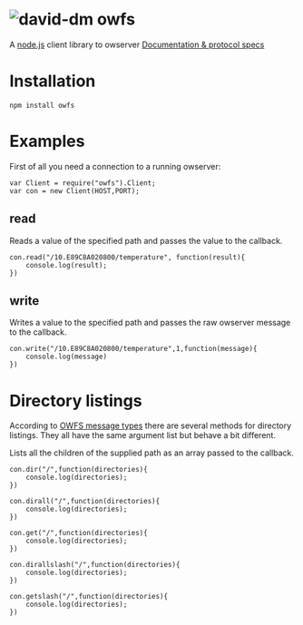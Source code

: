 ![david-dm](https://david-dm.org/benediktarnold/owfs.png)
owfs
====

A [node.js](nodejs.org) client library to owserver [Documentation & protocol specs](http://www.owfs.org)

Installation
============
	npm install owfs

Examples
========

First of all you need a connection to a running owserver:

	var Client = require("owfs").Client;
	var con = new Client(HOST,PORT);

read
----
Reads a value of the specified path and passes the value to the callback.

	con.read("/10.E89C8A020800/temperature", function(result){
		console.log(result);
	})

write
-----
Writes a value to the specified path and passes the raw owserver message to the callback.

	con.write("/10.E89C8A020800/temperature",1,function(message){
		console.log(message)
	})

Directory listings
==================
According to [OWFS message types](http://owfs.org/index.php?page=owserver-message-types) there are several methods for directory listings. They all have the same argument list but behave a bit different.

Lists all the children of the supplied path as an array passed to the callback.

	con.dir("/",function(directories){
		console.log(directories);
	})

	con.dirall("/",function(directories){
		console.log(directories);
	})

	con.get("/",function(directories){
		console.log(directories);
	})

	con.dirallslash("/",function(directories){
		console.log(directories);
	})

	con.getslash("/",function(directories){
		console.log(directories);
	})
